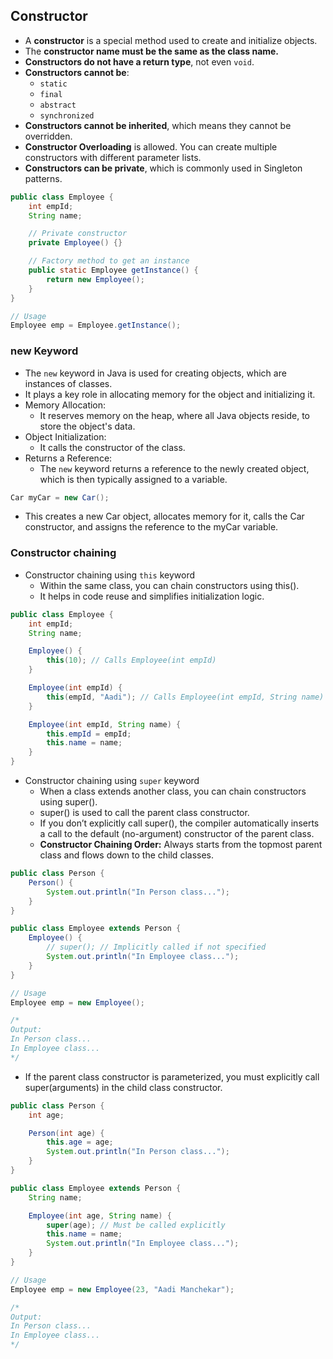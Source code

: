 ## Constructor
- A **constructor** is a special method used to create and initialize objects.
- The **constructor name must be the same as the class name.**
- **Constructors do not have a return type**, not even `void`.
- **Constructors cannot be**:
  - `static`
  - `final`
  - `abstract`
  - `synchronized`
- **Constructors cannot be inherited**, which means they cannot be overridden.
- **Constructor Overloading** is allowed. You can create multiple constructors with different parameter lists.
- **Constructors can be private**, which is commonly used in Singleton patterns.
```Java
public class Employee {
    int empId;
    String name;

    // Private constructor
    private Employee() {}

    // Factory method to get an instance
    public static Employee getInstance() {
        return new Employee();
    }
}

// Usage
Employee emp = Employee.getInstance();
```

### new Keyword
- The `new` keyword in Java is used for creating objects, which are instances of classes.
- It plays a key role in allocating memory for the object and initializing it.
- Memory Allocation:
    - It reserves memory on the heap, where all Java objects reside, to store the object's data.
- Object Initialization:
    - It calls the constructor of the class.
- Returns a Reference:
    - The `new` keyword returns a reference to the newly created object, which is then typically assigned to a variable.
```Java
Car myCar = new Car();
```
- This creates a new Car object, allocates memory for it, calls the Car constructor, and assigns the reference to the myCar variable.

### Constructor chaining
- Constructor chaining using `this` keyword
	- Within the same class, you can chain constructors using this().
	- It helps in code reuse and simplifies initialization logic.
```Java
public class Employee {
    int empId;
    String name;

    Employee() {
        this(10); // Calls Employee(int empId)
    }

    Employee(int empId) {
        this(empId, "Aadi"); // Calls Employee(int empId, String name)
    }

    Employee(int empId, String name) {
        this.empId = empId;
        this.name = name;
    }
}
```
- Constructor chaining using `super` keyword
	- When a class extends another class, you can chain constructors using super().
	- super() is used to call the parent class constructor.
	- If you don’t explicitly call super(), the compiler automatically inserts a call to the default (no-argument) constructor of the parent class.
	- **Constructor Chaining Order:** Always starts from the topmost parent class and flows down to the child classes.
```Java
public class Person {
    Person() {
        System.out.println("In Person class...");
    }
}

public class Employee extends Person {
    Employee() {
        // super(); // Implicitly called if not specified
        System.out.println("In Employee class...");
    }
}

// Usage
Employee emp = new Employee();

/*
Output:
In Person class...
In Employee class...
*/
```
- If the parent class constructor is parameterized, you must explicitly call super(arguments) in the child class constructor.
```Java
public class Person {
    int age;

    Person(int age) {
        this.age = age;
        System.out.println("In Person class...");
    }
}

public class Employee extends Person {
    String name;

    Employee(int age, String name) {
        super(age); // Must be called explicitly
        this.name = name;
        System.out.println("In Employee class...");
    }
}

// Usage
Employee emp = new Employee(23, "Aadi Manchekar");

/*
Output:
In Person class...
In Employee class...
*/
```